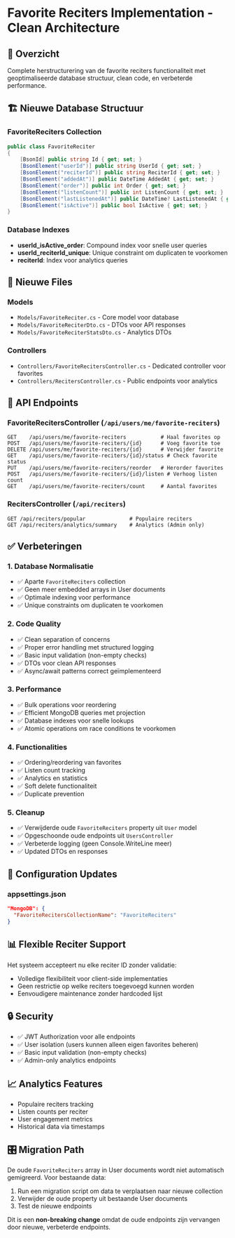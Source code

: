 # Favorite Reciters Implementation - Clean Architecture

## 🎯 **Overzicht**
Complete herstructurering van de favorite reciters functionaliteit met geoptimaliseerde database structuur, clean code, en verbeterde performance.

## 🏗️ **Nieuwe Database Structuur**

### **FavoriteReciters Collection**
```csharp
public class FavoriteReciter
{
    [BsonId] public string Id { get; set; }
    [BsonElement("userId")] public string UserId { get; set; }
    [BsonElement("reciterId")] public string ReciterId { get; set; }
    [BsonElement("addedAt")] public DateTime AddedAt { get; set; }
    [BsonElement("order")] public int Order { get; set; }
    [BsonElement("listenCount")] public int ListenCount { get; set; }
    [BsonElement("lastListenedAt")] public DateTime? LastListenedAt { get; set; }
    [BsonElement("isActive")] public bool IsActive { get; set; }
}
```

### **Database Indexes**
- **userId_isActive_order**: Compound index voor snelle user queries
- **userId_reciterId_unique**: Unique constraint om duplicaten te voorkomen
- **reciterId**: Index voor analytics queries

## 📁 **Nieuwe Files**

### **Models**
- `Models/FavoriteReciter.cs` - Core model voor database
- `Models/FavoriteReciterDto.cs` - DTOs voor API responses
- `Models/FavoriteReciterStatsDto.cs` - Analytics DTOs



### **Controllers**
- `Controllers/FavoriteRecitersController.cs` - Dedicated controller voor favorites
- `Controllers/RecitersController.cs` - Public endpoints voor analytics

## 🔧 **API Endpoints**

### **FavoriteRecitersController (`/api/users/me/favorite-reciters`)**
```http
GET    /api/users/me/favorite-reciters           # Haal favorites op
POST   /api/users/me/favorite-reciters/{id}      # Voeg favorite toe
DELETE /api/users/me/favorite-reciters/{id}      # Verwijder favorite
GET    /api/users/me/favorite-reciters/{id}/status # Check favorite status
PUT    /api/users/me/favorite-reciters/reorder   # Herorder favorites
POST   /api/users/me/favorite-reciters/{id}/listen # Verhoog listen count
GET    /api/users/me/favorite-reciters/count     # Aantal favorites
```

### **RecitersController (`/api/reciters`)**
```http
GET /api/reciters/popular              # Populaire reciters
GET /api/reciters/analytics/summary    # Analytics (Admin only)
```

## ✅ **Verbeteringen**

### **1. Database Normalisatie**
- ✅ Aparte `FavoriteReciters` collection
- ✅ Geen meer embedded arrays in User documents
- ✅ Optimale indexing voor performance
- ✅ Unique constraints om duplicaten te voorkomen

### **2. Code Quality**
- ✅ Clean separation of concerns
- ✅ Proper error handling met structured logging
- ✅ Basic input validation (non-empty checks)
- ✅ DTOs voor clean API responses
- ✅ Async/await patterns correct geïmplementeerd

### **3. Performance**
- ✅ Bulk operations voor reordering
- ✅ Efficient MongoDB queries met projection
- ✅ Database indexes voor snelle lookups
- ✅ Atomic operations om race conditions te voorkomen

### **4. Functionalities**
- ✅ Ordering/reordering van favorites
- ✅ Listen count tracking
- ✅ Analytics en statistics
- ✅ Soft delete functionaliteit
- ✅ Duplicate prevention

### **5. Cleanup**
- ✅ Verwijderde oude `FavoriteReciters` property uit `User` model
- ✅ Opgeschoonde oude endpoints uit `UsersController`
- ✅ Verbeterde logging (geen Console.WriteLine meer)
- ✅ Updated DTOs en responses

## 🚀 **Configuration Updates**

### **appsettings.json**
```json
"MongoDB": {
  "FavoriteRecitersCollectionName": "FavoriteReciters"
}
```



## 📊 **Flexible Reciter Support**
Het systeem accepteert nu elke reciter ID zonder validatie:
- Volledige flexibiliteit voor client-side implementaties
- Geen restrictie op welke reciters toegevoegd kunnen worden
- Eenvoudigere maintenance zonder hardcoded lijst

## 🔒 **Security**
- ✅ JWT Authorization voor alle endpoints
- ✅ User isolation (users kunnen alleen eigen favorites beheren)
- ✅ Basic input validation (non-empty checks)
- ✅ Admin-only analytics endpoints

## 📈 **Analytics Features**
- Populaire reciters tracking
- Listen counts per reciter
- User engagement metrics
- Historical data via timestamps

## 🎛️ **Migration Path**
De oude `FavoriteReciters` array in User documents wordt niet automatisch gemigreerd. Voor bestaande data:

1. Run een migration script om data te verplaatsen naar nieuwe collection
2. Verwijder de oude property uit bestaande User documents
3. Test de nieuwe endpoints

Dit is een **non-breaking change** omdat de oude endpoints zijn vervangen door nieuwe, verbeterde endpoints. 